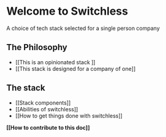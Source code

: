 # Welcome to Switchless
A choice of tech stack selected for a single person company


## The Philosophy
- [[This is an opinionated stack ]]
- [[This stack is designed for a company of one]]


## The stack
- [[Stack components]]
- [[Abilities of switchless]] 
- [[How to get things done with switchless]]



__[[How to contribute to this doc]]__

